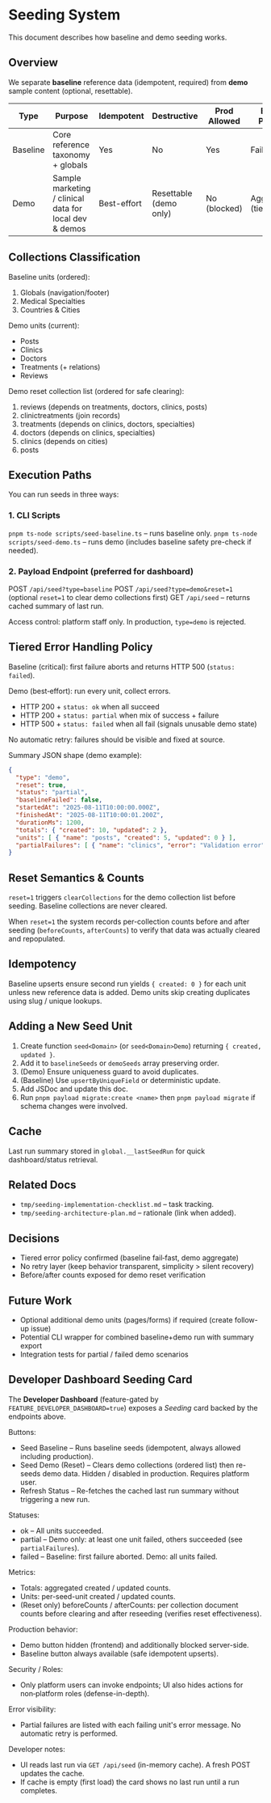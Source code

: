 # Seeding System

This document describes how baseline and demo seeding works.

## Overview
We separate **baseline** reference data (idempotent, required) from **demo** sample content (optional, resettable).

| Type | Purpose | Idempotent | Destructive | Prod Allowed | Error Policy |
|------|---------|-----------|-------------|--------------|--------------|
| Baseline | Core reference taxonomy + globals | Yes | No | Yes | Fail-fast |
| Demo | Sample marketing / clinical data for local dev & demos | Best-effort | Resettable (demo only) | No (blocked) | Aggregate (tiered) |

## Collections Classification
Baseline units (ordered):
1. Globals (navigation/footer)
2. Medical Specialties
3. Countries & Cities

Demo units (current):
- Posts
- Clinics
- Doctors
- Treatments (+ relations)
- Reviews

Demo reset collection list (ordered for safe clearing):
1. reviews (depends on treatments, doctors, clinics, posts)
2. clinictreatments (join records)
3. treatments (depends on clinics, doctors, specialties)
4. doctors (depends on clinics, specialties)
5. clinics (depends on cities)
6. posts

## Execution Paths
You can run seeds in three ways:

### 1. CLI Scripts
`pnpm ts-node scripts/seed-baseline.ts` – runs baseline only.
`pnpm ts-node scripts/seed-demo.ts` – runs demo (includes baseline safety pre-check if needed).

### 2. Payload Endpoint (preferred for dashboard)
POST `/api/seed?type=baseline`
POST `/api/seed?type=demo&reset=1` (optional `reset=1` to clear demo collections first)
GET `/api/seed` – returns cached summary of last run.

Access control: platform staff only. In production, `type=demo` is rejected.


## Tiered Error Handling Policy
Baseline (critical): first failure aborts and returns HTTP 500 (`status: failed`).

Demo (best‑effort): run every unit, collect errors.
* HTTP 200 + `status: ok` when all succeed
* HTTP 200 + `status: partial` when mix of success + failure
* HTTP 500 + `status: failed` when all fail (signals unusable demo state)

No automatic retry: failures should be visible and fixed at source.

Summary JSON shape (demo example):
```json
{
  "type": "demo",
  "reset": true,
  "status": "partial",
  "baselineFailed": false,
  "startedAt": "2025-08-11T10:00:00.000Z",
  "finishedAt": "2025-08-11T10:00:01.200Z",
  "durationMs": 1200,
  "totals": { "created": 10, "updated": 2 },
  "units": [ { "name": "posts", "created": 5, "updated": 0 } ],
  "partialFailures": [ { "name": "clinics", "error": "Validation error" } ]
}
```

## Reset Semantics & Counts
`reset=1` triggers `clearCollections` for the demo collection list before seeding. Baseline collections are never cleared.

When `reset=1` the system records per-collection counts before and after seeding (`beforeCounts`, `afterCounts`) to verify that data was actually cleared and repopulated.

## Idempotency
Baseline upserts ensure second run yields `{ created: 0 }` for each unit unless new reference data is added. Demo units skip creating duplicates using slug / unique lookups.

## Adding a New Seed Unit
1. Create function `seed<Domain>` (or `seed<Domain>Demo`) returning `{ created, updated }`.
2. Add it to `baselineSeeds` or `demoSeeds` array preserving order.
3. (Demo) Ensure uniqueness guard to avoid duplicates.
4. (Baseline) Use `upsertByUniqueField` or deterministic update.
5. Add JSDoc and update this doc.
6. Run `pnpm payload migrate:create <name>` then `pnpm payload migrate` if schema changes were involved.

## Cache
Last run summary stored in `global.__lastSeedRun` for quick dashboard/status retrieval.

## Related Docs
- `tmp/seeding-implementation-checklist.md` – task tracking.
- `tmp/seeding-architecture-plan.md` – rationale (link when added).

## Decisions
* Tiered error policy confirmed (baseline fail‑fast, demo aggregate)
* No retry layer (keep behavior transparent, simplicity > silent recovery)
* Before/after counts exposed for demo reset verification

## Future Work
* Optional additional demo units (pages/forms) if required (create follow-up issue)
* Potential CLI wrapper for combined baseline+demo run with summary export
* Integration tests for partial / failed demo scenarios

## Developer Dashboard Seeding Card
The **Developer Dashboard** (feature-gated by `FEATURE_DEVELOPER_DASHBOARD=true`) exposes a *Seeding* card backed by the endpoints above.

Buttons:
* Seed Baseline – Runs baseline seeds (idempotent, always allowed including production).
* Seed Demo (Reset) – Clears demo collections (ordered list) then re-seeds demo data. Hidden / disabled in production. Requires platform user.
* Refresh Status – Re-fetches the cached last run summary without triggering a new run.

Statuses:
* ok – All units succeeded.
* partial – Demo only: at least one unit failed, others succeeded (see `partialFailures`).
* failed – Baseline: first failure aborted. Demo: all units failed.

Metrics:
* Totals: aggregated created / updated counts.
* Units: per-seed-unit created / updated counts.
* (Reset only) beforeCounts / afterCounts: per collection document counts before clearing and after reseeding (verifies reset effectiveness).

Production behavior:
* Demo button hidden (frontend) and additionally blocked server-side.
* Baseline button always available (safe idempotent upserts).

Security / Roles:
* Only platform users can invoke endpoints; UI also hides actions for non‑platform roles (defense-in-depth).

Error visibility:
* Partial failures are listed with each failing unit's error message. No automatic retry is performed.

Developer notes:
* UI reads last run via `GET /api/seed` (in-memory cache). A fresh POST updates the cache.
* If cache is empty (first load) the card shows no last run until a run completes.

